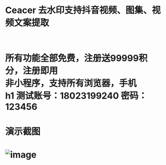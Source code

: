 <h1>Ceacer 去水印支持抖音视频、图集、视频文案提取<h1><br>
所有功能全部免费，注册送99999积分，注册即用<br>
非小程序，支持所有浏览器，手机<br>
h1 测试账号：18023199240 密码：123456<br>
<h1>演示截图<h1>

![image](https://github.com/kevinceacer/Ceacer-/assets/73627512/d5a9c768-6ee2-4151-8e8b-26c4a5808643)
